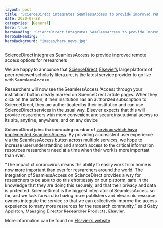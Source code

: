 ```yaml
---
layout: post
title: 'ScienceDirect integrates SeamlessAccess to provide improved remote access options for researchers'
date: 2020-07-28
categories: [General]
hero: true
heroHeading: 'ScienceDirect integrates SeamlessAccess to provide improved remote access options for researchers'
heroSubHeading: ''
heroBackground: "images/hero_news.jpg"
---
```



ScienceDirect integrates SeamlessAccess to provide improved remote access options for researchers

We are happy to announce that [ScienceDirect](http://www.sciencedirect.com/), [Elsevier’s](http://www.elsevier.com/) large platform of peer-reviewed scholarly literature, is the latest service provider to go live with SeamlessAccess. 

Researchers will now see the SeamlessAccess ‘Access through your institution’ button clearly marked on ScienceDirect article pages. When they click on the button, if their institution has an authorized subscription to ScienceDirect, they are authenticated by their institution and can use ScienceDirect services in the usual way. Elsevier expects that this will provide researchers with more convenient and secure institutional access to its site, anytime, anywhere, and on any device.

ScienceDirect joins the increasing number of [services which have implemented SeamlessAccess](https://seamlessaccess.org/services/for-service-providers/). By providing a consistent user experience via the SeamlessAccess button across multiple services, we hope to increase user understanding and smooth access to the critical information resources researchers need at a time when their work is more important than ever.

“The impact of coronavirus means the ability to easily work from home is now more important than ever for researchers around the world. The integration of SeamlessAccess on ScienceDirect provides a way for researchers to be able to do this effortlessly on our platform, safe in the knowledge that they are doing this securely, and that their privacy and data is protected. ScienceDirect is the biggest integrator of SeamlessAccess so far, and we look forward to having more publishers and electronic resource owners integrate the service so that we can collectively improve the access experience to many more resources for the research community,” said Gaby Appleton, Managing Director Researcher Products, Elsevier. 

More information can be found on [Elsevier’s website](https://www.elsevier.com/about/press-releases/science-and-technology/sciencedirect-integrates-seamlessaccess-to-provide-improved-remote-access-options-for-researchers).

